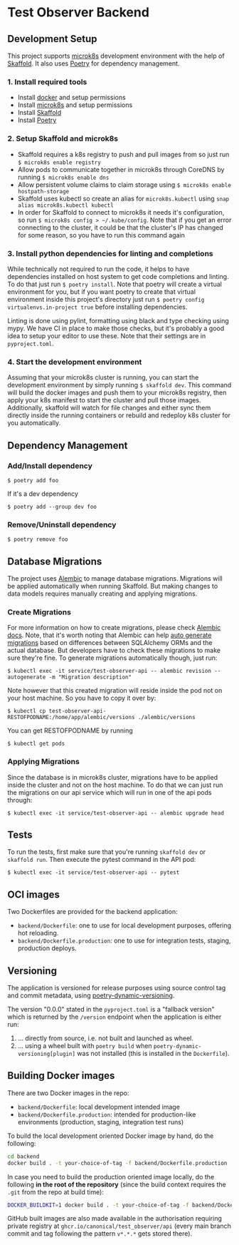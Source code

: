 # Test Observer Backend

## Development Setup

This project supports [microk8s](https://microk8s.io/) development environment with the help of [Skaffold](https://skaffold.dev/). It also uses [Poetry](https://python-poetry.org/) for dependency management.

### 1. Install required tools

- Install [docker](https://snapcraft.io/docker) and setup permissions
- Install [microk8s](https://microk8s.io/docs/getting-started) and setup permissions
- Install [Skaffold](https://skaffold.dev/docs/install/#standalone-binary)
- Install [Poetry](https://python-poetry.org/docs/#installation)

### 2. Setup Skaffold and microk8s

- Skaffold requires a k8s registry to push and pull images from so just run `$ microk8s enable registry`
- Allow pods to communicate together in microk8s through CoreDNS by running `$ microk8s enable dns`
- Allow persistent volume claims to claim storage using `$ microk8s enable hostpath-storage`
- Skaffold uses kubectl so create an alias for `microk8s.kubectl` using `snap alias microk8s.kubectl kubectl`
- In order for Skaffold to connect to microk8s it needs it's configuration, so run `$ microk8s config > ~/.kube/config`. Note that if you get an error connecting to the cluster, it could be that the cluster's IP has changed for some reason, so you have to run this command again

### 3. Install python dependencies for linting and completions

While technically not required to run the code, it helps to have dependencies installed on host system to get code completions and linting. To do that just run `$ poetry install`. Note that poetry will create a virtual environment for you, but if you want poetry to create that virtual environment inside this project's directory just run `$ poetry config virtualenvs.in-project true` before installing dependencies.

Linting is done using pylint, formatting using black and type checking using mypy. We have CI in place to make those checks, but it's probably a good idea to setup your editor to use these. Note that their settings are in `pyproject.toml`.

### 4. Start the development environment

Assuming that your microk8s cluster is running, you can start the development environment by simply running `$ skaffold dev`. This command will build the docker images and push them to your microk8s registry, then apply your k8s manifest to start the cluster and pull those images. Additionally, skaffold will watch for file changes and either sync them directly inside the running containers or rebuild and redeploy k8s cluster for you automatically.

## Dependency Management

### Add/Install dependency

`$ poetry add foo`

If it's a dev dependency

`$ poetry add --group dev foo`

### Remove/Uninstall dependency

`$ poetry remove foo`

## Database Migrations

The project uses [Alembic](https://alembic.sqlalchemy.org/en/latest/) to manage database migrations. Migrations will be applied automatically when running Skaffold. But making changes to data models requires manually creating and applying migrations.

### Create Migrations

For more information on how to create migrations, please check [Alembic docs](https://alembic.sqlalchemy.org/en/latest/). Note, that it's worth noting that Alembic can help [auto generate migrations](https://alembic.sqlalchemy.org/en/latest/autogenerate.html) based on differences between SQLAlchemy ORMs and the actual database. But developers have to check these migrations to make sure they're fine. To generate migrations automatically though, just run:

`$ kubectl exec -it service/test-observer-api -- alembic revision --autogenerate -m "Migration description"`

Note however that this created migration will reside inside the pod not on your host machine. So you have to copy it over by:

`$ kubectl cp test-observer-api-RESTOFPODNAME:/home/app/alembic/versions ./alembic/versions`

You can get RESTOFPODNAME by running

`$ kubectl get pods`

### Applying Migrations

Since the database is in microk8s cluster, migrations have to be applied inside the cluster and not on the host machine. To do that we can just run the migrations on our api service which will run in one of the api pods through:

`$ kubectl exec -it service/test-observer-api -- alembic upgrade head`

## Tests

To run the tests, first make sure that you're running `skaffold dev` or `skaffold run`. Then execute the pytest command in the API pod:

`$ kubectl exec -it service/test-observer-api -- pytest`

## OCI images

Two Dockerfiles are provided for the backend application:

- `backend/Dockerfile`: one to use for local development purposes, offering hot reloading.
- `backend/Dockerfile.production`: one to use for integration tests, staging, production deploys.

## Versioning

The application is versioned for release purposes using source control tag and commit metadata, using [poetry-dynamic-versioning](https://pypi.org/project/poetry-dynamic-versioning/).

The version "0.0.0" stated in the `pyproject.toml` is a "fallback version" which is returned by the `/version` endpoint when the application is either run:

1. ... directly from source, i.e. not built and launched as wheel.
2. ... using a wheel built with `poetry build` when `poetry-dynamic-versioning[plugin]` was not installed (this is installed in the `Dockerfile`).

## Building Docker images

There are two Docker images in the repo:

- `backend/Dockerfile`: local development intended image
- `backend/Dockerfile.production`: intended for production-like environments (production, staging, integration test runs)

To build the local development oriented Docker image by hand, do the following:

```bash
cd backend
docker build . -t your-choice-of-tag -f backend/Dockerfile.production
```

In case you need to build the production oriented image locally, do the following **in the root of the repository** (since the build context requires the `.git` from the repo at build time):

```bash
DOCKER_BUILDKIT=1 docker build . -t your-choice-of-tag -f backend/Dockerfile.production
```

GitHub built images are also made available in the authorisation requiring private registry at `ghcr.io/canonical/test_observer/api` (every main branch commit and tag following the pattern `v*.*.*` gets stored there).
